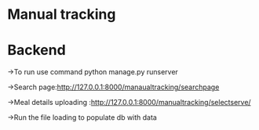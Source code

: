 # Manual tracking  

# Backend
->To run use command python manage.py runserver    

->Search page:http://127.0.0.1:8000/manaualtracking/searchpage   

->Meal details uploading :http://127.0.0.1:8000/manualtracking/selectserve/   

->Run the file loading to populate db with data  
